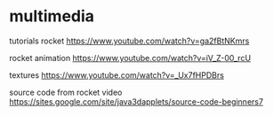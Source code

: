 # multimedia


tutorials
rocket
https://www.youtube.com/watch?v=ga2fBtNKmrs

rocket animation
https://www.youtube.com/watch?v=iV_Z-00_rcU

textures
https://www.youtube.com/watch?v=_Ux7fHPDBrs

source code from rocket video
https://sites.google.com/site/java3dapplets/source-code-beginners7
